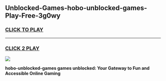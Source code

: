 
## Unblocked-Games-hobo-unblocked-games-Play-Free-3g0wy
<h3>
<a href="https://premium76.site?title=hobo-unblocked-games&ref=15A">CLICK TO PLAY</a></h3>
<hr>

<h3>
<a href="https://premium76.site?title=hobo-unblocked-games&ref=15A">CLICK 2 PLAY</a>
  
</h3>

<a href="https://premium76.site?title=hobo-unblocked-games&ref=15A"><img src="https://clearcache.store/games.png"></a>


**hobo-unblocked-games games unblocked: Your Gateway to Fun and Accessible Online Gaming**
